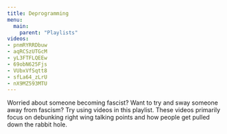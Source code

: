 ```yaml
---
title: Deprogramming
menu:
  main:
    parent: "Playlists"
videos:
- pnmRYRRDbuw
- aqRCSzUTGcM
- yL3FTFLQEEw
- 69obN625Fjs
- VUbxVfSqtt8
- sfLa64_zLrU
- nX9MZ593MTU
---
```

Worried about someone becoming fascist? Want to try and sway someone away from fascism? Try using videos in this playlist. These videos primarily focus on debunking right wing talking points and how people get pulled down the rabbit hole.
